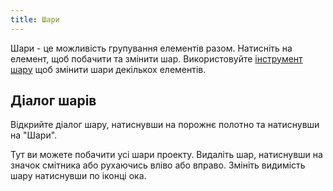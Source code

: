 ```yaml
---
title: Шари
---
```


Шари - це можливість групування елементів разом. Натисніть на елемент, щоб побачити та змінити шар. Використовуйте [інструмент шару](../tools/layer) щоб змінити шари декількох елементів.

## Діалог шарів

Відкрийте діалог шару, натиснувши на порожнє полотно та натиснувши на "Шари".

Тут ви можете побачити усі шари проекту.
Видаліть шар, натиснувши на значок смітника або рухаючись вліво або вправо.
Змініть видимість шару натиснувши по іконці ока.
